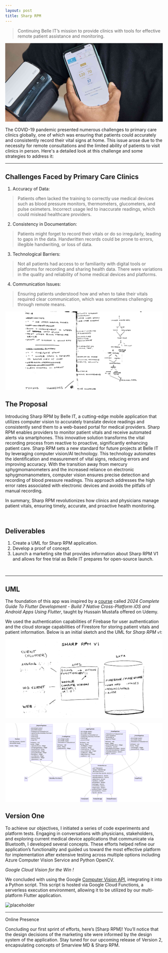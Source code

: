 ```yaml
---
layout: post
title: Sharp RPM
---
```


> Continuing Belle IT’s mission to provide clinics with tools for effective remote patient assistance and monitoring.

![placeholder](/assets/img/srpm0.png "Large example image")

The COVID-19 pandemic presented numerous challenges to primary care clinics globally, one of which was ensuring that patients could accurately and consistently record their vital signs at home. This issue arose due to the necessity for remote consultations and the limited ability of patients to visit clinics in person. Here's a detailed look at this challenge and some strategies to address it:  

-----

## Challenges Faced by Primary Care Clinics

1. Accuracy of Data:
> Patients often lacked the training to correctly use medical devices such as blood pressure monitors, thermometers, glucometers, and pulse oximeters.
> Incorrect usage led to inaccurate readings, which could mislead healthcare providers.
2. Consistency in Documentation:
> Patients might forget to record their vitals or do so irregularly, leading to gaps in the data.
> Handwritten records could be prone to errors, illegible handwriting, or loss of data.
3. Technological Barriers:
> Not all patients had access to or familiarity with digital tools or platforms for recording and sharing health data.
> There were variations in the quality and reliability of home medical devices and platforms.
4. Communication Issues:
> Ensuring patients understood how and when to take their vitals required clear communication, which was sometimes challenging through remote means.


![placeholder](/assets/img/srpm1.png "Large example image")

## The Proposal
Introducing Sharp RPM by Belle IT, a cutting-edge mobile application that utilizes computer vision to accurately translate device readings and consistently send them to a web-based portal for medical providers. Sharp RPM enables providers to monitor patient vitals and receive automated alerts via smartphones.
This innovative solution transforms the vital recording process from reactive to proactive, significantly enhancing patient care. Sharp RPM sets a new standard for future projects at Belle IT by leveraging computer vision/AI technology. This technology automates the identification and measurement of vital signs, reducing errors and improving accuracy.
With the transition away from mercury sphygmomanometers and the increased reliance on electronic sphygmomanometers, computer vision ensures precise detection and recording of blood pressure readings. This approach addresses the high error rates associated with electronic devices and avoids the pitfalls of manual recording.

In summary, Sharp RPM revolutionizes how clinics and physicians manage patient vitals, ensuring timely, accurate, and proactive health monitoring.


<br/>

## Deliverables

1. Create a UML for Sharp RPM application.
2. Develop a proof of concept.
3. Launch a marketing site that provides information about Sharp RPM V1 and allows for free trial as Belle IT prepares for open-source launch.

<br/>

-----

## UML

The foundation of this app was inspired by a [course](https://gale.udemy.com/course/dart-flutter-the-complete-flutter-development-course/learn/lecture/30856566) called 
*2024 Complete Guide To Flutter Development - Build 7 Native Cross-Platform iOS and Android Apps Using Flutter*, taught by Hussain Mustafa offered on Udemy.

We used the authentication capabilities of Firebase for user authentication and the cloud storage capabilities of Firestore for storing patient vitals and patient information. Below is an initial sketch and the UML for *Sharp RPM <small>v1</small>*:

![placeholder](/assets/img/srpm2.png "Large example image")

![placeholder](/assets/img/srpm3.png "Large example image")

## Version One

To achieve our objectives, I initiated a series of code experiments and platform tests. Engaging in conversations with physicians, stakeholders, and exploring current medical device applications that communicate via Bluetooth, I developed several concepts. These efforts helped refine our application’s functionality and guided us toward the most effective platform for implementation after extensive testing across multiple options including Azure Computer Vision Service and Python OpenCV.


*Google Cloud Vision for the Win !*

We concluded with using the Google [Computer Vision API](https://cloud.google.com/vision?hl=en), integrating it into a Python script. This script is hosted via Google Cloud Functions, a serverless execution environment, allowing it to be utilized by our multi-platform Flutter application.

![placeholder](/assets/img/srpm2.gif "Large example image")

-----

Online Presence

Concluding our first sprint of efforts, here’s [Sharp RPM]! You’ll notice that the design decisions of the marketing site were informed by the design system of the application. Stay tuned for our upcoming release of Version 2, encapsulating concepts of Smarview MD & Sharp RPM.
 




